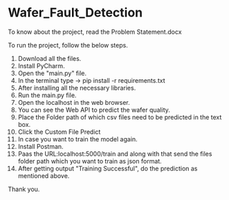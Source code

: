 # Wafer_Fault_Detection

To know about the project, read the Problem Statement.docx

To run the project, follow the below steps.
1. Download all the files.
2. Install PyCharm.
3. Open the "main.py" file.
4. In the terminal type -> pip install -r requirements.txt
5. After installing all the necessary libraries.
6. Run the main.py file.
7. Open the localhost in the web browser.
8. You can see the Web API to predict the wafer quality.
9. Place the Folder path of which csv files need to be predicted in the text box.
10. Click the Custom File Predict
11. In case you want to train the model again.
12. Install Postman.
13. Paas the URL:localhost:5000/train and along with that send the files folder path which you want to train as json format.
14. After getting output "Training Successful", do the prediction as mentioned above.

Thank you.
